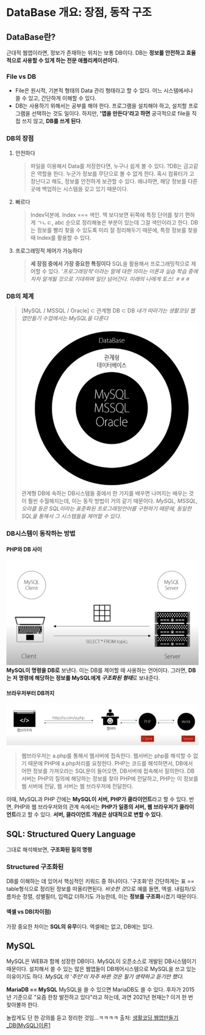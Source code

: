 # DataBase 개요: 장점, 동작 구조

<!--이미지 파일 전체적으로 개선 필요-->
## DataBase란?
근대적 웹앱이라면, 정보가 존재하는 위치는 보통 DB이다. DB는 **정보를 안전하고 효율적으로 사용할 수 있게 하는 전문 애플리케이션이다.**

### File vs DB
* File은 원시적, 기본적 형태의 Data 관리 형태라고 할 수 있다. 어느 시스템에서나 쓸 수 있고, 간단하게 이해할 수 있다.
* DB는 사용하기 위해서는 공부를 해야 한다. 프로그램을 설치해야 하고, 설치할 프로그램을 선택하는 것도 일이다.
하지만,
**'앱을 만든다'라고 하면** 궁극적으로 file을 직접 쓰지 않고, **DB를 쓰게 된다**.

### DB의 장점
1. 안전하다
    > 파일을 이용해서 Data를 저장한다면, 누구나 쉽게 볼 수 있다. ?DB는 금고같은 역할을 한다. 누군가 정보를 무단으로 볼 수 없게 한다. 혹시 컴퓨터가 고장난다고 해도, 정보를 안전하게 보관할 수 있다. 왜냐하면, 해당 정보를 다른 곳에 백업하는 시스템을 갖고 있기 때문이다.
2. 빠르다
    > Index덕분에. Index === 색인. 책 보다보면 뒤쪽에 특정 단어를 찾기 편하게 ㄱㄴㄷ, abc 순으로 정리해놓은 부분이 있는데 그걸 색인이라고 한다.
    DB는 정보를 빨리 찾을 수 있도록 미리 잘 정리해두기 때문에, 특정 정보를 찾을 때 Index를 활용할 수 있다.
3. 프로그래밍적 제어가 가능하다
    >**세 장점 중에서 가장 중요한 특징이다**
    SQL을 활용해서 프로그래밍적으로 제어할 수 있다.
    *'프로그래밍적'이라는 말에 대한 의미는 이론과 실습 학습 중에 차차 알게될 것으로 기대하며 일단 넘어간다. 미래의 나에게 토스! ㅎㅎㅎ*

### DB의 체계
> [MySQL / MSSQL / Oracle] ⊂ 관계형 DB ⊂ DB
*내가 따라가는 생활코딩 웹앱만들기 수업에서는 MySQL을 다룬다*
![DB system](https://github.com/ShinAhYoung21/TIL/blob/main/img/DBsys.PNG?raw=true)
관계형 DB에 속하는 DB시스템들 중에서 한 가지를 배우면 나머지는 배우는 것이 훨씬 수월해지는데, 이는 동작 방법이 거의 같기 때문이다.
*MySQL, MSSQL, 오라클 등은 SQL이라는 표준화된 프로그래밍언어를 구현하기 때문에, 동일한 SQL을 통해서 그 시스템들을 제어할 수 있다.*


### DB시스템이 동작하는 방법
#### PHP와 DB 사이
![DB and PHP](https://github.com/ShinAhYoung21/TIL/blob/main/img/DBandPHP.PNG?raw=true)
**MySQL이 명령을 DB로** 보낸다. 이는 DB를 제어할 때 사용하는 언어이다.
그러면, **DB는 저 명령에 해당하는 정보를 MySQL에게 *구조화된 형태***로 보내준다.

#### 브라우저부터 DB까지
![Browser to DB](https://github.com/ShinAhYoung21/TIL/blob/main/img/BrowserToDB_SC.PNG?raw=true)
> 웹브라우저는 a.php를 통해서 웹서버에 접속한다.
> 웹서버는 php를 해석할 수 없기 때문에 PHP에 a.php처리를 요청한다.
> PHP는 코드를 해석하면서, DB에서 어떤 정보를 가져오라는 SQL문이 들어오면, DB서버에 접속해서 질의한다.
> DB서버는 PHP의 질의에 해당하는 정보를 찾아 PHP에 전달하고,
> PHP는 이 정보를 웹 서버에 전달,
> 웹 서버는 웹 브라우저에 전달한다.

이때, MySQL과 PHP 간에는 **MySQL이 서버, PHP가 클라이언트**라고 할 수 있다.
반면, PHP와 웹 브라우저와의 관계 속에서는 **PHP가 일종의 서버, 웹 브라우저가 클라이언트**라고 할 수 있다.
**서버, 클라이언트 개념은 상대적으로 변할 수 있다.**


## SQL: Structured Query Language
그대로 해석해보면, **구조화된 질의 명령**

### Structured 구조화된
DB를 이해하는 데 있어서 핵심적인 키워드 중 하나이다.
'구조화'란 간단하게는 표 == table형식으로 정리된 정보를 떠올리면된다.
*비슷한 것*으로 예를 들면, 엑셀. 내림차/오름차순 정렬, 성별필터, 입력값 더하기도 가능한데, 이는 **정보를 구조화**시켰기 때문이다.

#### 엑셀 vs DB(차이점)
가장 중요한 차이는 **SQL의 유무**이다. 엑셀에는 없고, DB에는 있다.


## MySQL
MySQL은 WEB과 함께 성장한 DB이다. MySQL이 오픈소스로 개발된 DB시스템이기 때문이다. 설치해서 쓸 수 있는 많은 웹앱들이 DB제어시스템으로 MySQL을 쓰고 있는 이유이기도 하다.
*MySQL의 '주인'이 자주 바뀐 것은 필기 생략하고 듣기만 했다.*

**MariaDB == MySQL**
MySQL을 쓸 수 있으면 MariaDB도 쓸 수 있다. 후자가 2015년 기준으로 "요즘 한창 발전하고 있다"라고 하는데, 과연 2021년 현재는? 이거 한 번 찾아볼까 한다.


놀랍게도 단 한 강의를 듣고 정리한 것임...ㅋㅋㅋㅋ
출처: [생활코딩 웹앱만들기_DB(MySQL)이론1](https://youtu.be/GKlUJkvLd6c)